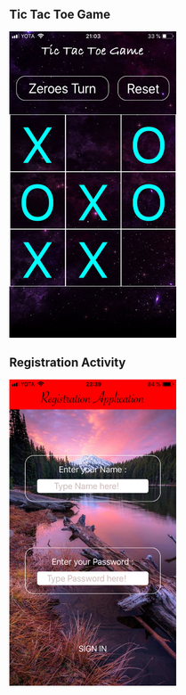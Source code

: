 ## Tic Tac Toe Game
<img src="https://github.com/Evgenijjjj/react-native-sandbox/blob/master/tic-tac-toe/screen1.png" width="300" height="550">


## Registration Activity
<img src="https://github.com/Evgenijjjj/react-native-sandbox/blob/master/registration_activity/img_1.png" width="300" height="550">
